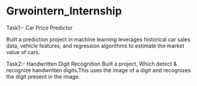 # Grwointern_Internship


Task1:- Car Price Predictor

Built a prediction project in machine learning leverages historical car sales data, vehicle features, and regression 
algorithms to estimate the market value of cars.


Task2:- Handwritten Digit Recognition
Built a project, Which detect & recognize handwritten digits.This uses the image of a digit and recognizes 
the digit present in the image.
